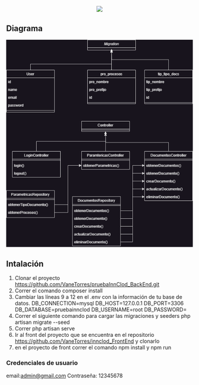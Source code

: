 <p align="center"><a href="https://laravel.com" target="_blank"><img src="https://raw.githubusercontent.com/laravel/art/master/logo-lockup/5%20SVG/2%20CMYK/1%20Full%20Color/laravel-logolockup-cmyk-red.svg" width="400"></a></p>


## Diagrama
<img src="public/Diagrama.png">

## Intalación
1. Clonar el proyecto https://github.com/VaneTorres/pruebaInnClod_BackEnd.git
2. Correr el comando composer install
3. Cambiar las líneas 9 a 12 en el .env con la información de tu base de datos.
    DB_CONNECTION=mysql
    DB_HOST=127.0.0.1
    DB_PORT=3306
    DB_DATABASE=pruebainnclod
    DB_USERNAME=root
    DB_PASSWORD=
4. Correr el siguiente comando para cargar las migraciones y seeders
php artisan migrate --seed
5. Correr php artisan serve 
6. Ir al front del proyecto que se encuentra en el repositorio https://github.com/VaneTorres/innclod_FrontEnd y clonarlo
7. en el proyecto de front correr el comando npm install y npm run


### Credenciales de usuario
email:admin@gmail.com
Contraseña: 12345678

